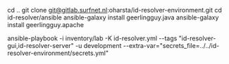 cd ..
git clone git@gitlab.surfnet.nl:oharsta/id-resolver-environment.git
cd id-resolver/ansible
ansible-galaxy install geerlingguy.java
ansible-galaxy install geerlingguy.apache

ansible-playbook -i inventory/lab -K id-resolver.yml --tags "id-resolver-gui,id-resolver-server" -u development --extra-var="secrets_file=../../id-resolver-environment/secrets.yml"